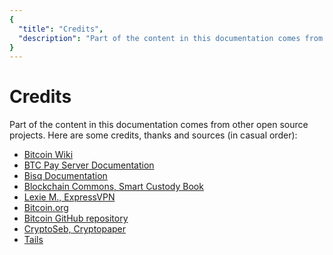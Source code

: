 ```yaml
---
{
  "title": "Credits",
  "description": "Part of the content in this documentation comes from other open source projects. Here are some credits, thanks and sources. This is the Wasabi documentation, an archive of knowledge about the open-source, non-custodial and privacy-focused Bitcoin wallet for desktop."
}
---
```


# Credits

Part of the content in this documentation comes from other open source projects.
Here are some credits, thanks and sources (in casual order):
- [Bitcoin Wiki](https://en.bitcoin.it/wiki/Main_Page)
- [BTC Pay Server Documentation](https://docs.btcpayserver.org/)
- [Bisq Documentation](https://docs.bisq.network/)
- [Blockchain Commons, Smart Custody Book](https://www.smartcustody.com/)
- [Lexie M., ExpressVPN](https://www.expressvpn.com)
- [Bitcoin.org](https://bitcoin.org/en/)
- [Bitcoin GitHub repository](https://github.com/bitcoin/)
- [CryptoSeb, Cryptopaper](https://github.com/cryptoseb/CryptoPaper)
- [Tails](https://tails.boum.org/)
